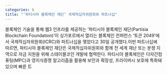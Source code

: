 ```yaml
---
categories: b
title: "‘파티시아 블록체인 재단’ 국제적십자위원회와 파트너십"
---
```

블록체인 기술을 통해 웹3 인프라를 제공하는 ‘파티시아 블록체인 재단(Partisia Blockchain Foundation)’이 싱가포르에서 열리는 블록체인 컨퍼런스 ‘토큰 2049’에서 국제적십자위원회(ICRC)와 파트너십을 맺었다고 30일 공개했다.이번 파트너십에 따르면, 파티시아 블록체인 재단은 국제적십자위원회와 함께 전 세계 재난 또는 분쟁 지역으로 자금 지원을 위해 스테이블코인 개발에 협력한다. 파티시아 블록체인은 다자간컴퓨팅(MPC)과 영지식증명 알고리즘을 활용해 보안과 확장성, 프라이버시 보호에 특화돼 있으며 빠른 트